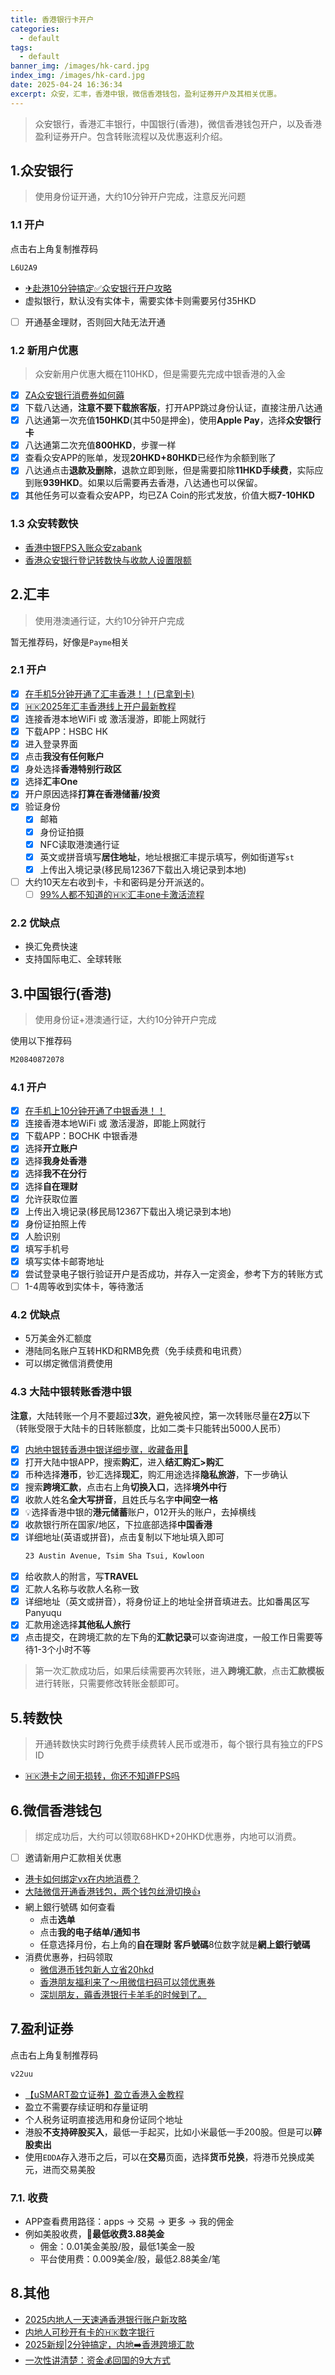 ```yaml
---
title: 香港银行卡开户
categories:
  - default
tags:
  - default
banner_img: /images/hk-card.jpg
index_img: /images/hk-card.jpg
date: 2025-04-24 16:36:34
excerpt: 众安，汇丰，香港中银，微信香港钱包，盈利证券开户及其相关优惠。
---
```


> 众安银行，香港汇丰银行，中国银行(香港)，微信香港钱包开户，以及香港盈利证券开户。包含转账流程以及优惠返利介绍。

## 1.众安银行
> 使用身份证开通，大约10分钟开户完成，注意反光问题

### 1.1 开户
点击右上角复制推荐码
```sh
L6U2A9
```
- [✈赴港10分钟搞定✅众安银行开户攻略](https://www.xiaohongshu.com/explore/6855363c000000000b01c045?xsec_token=ABFhJZJIGF8scO0iZ57Ag8xfe1r7oUfeBy9NpTTrLe4Co=&xsec_source=pc_search&source=web_search_result_notes)
- 虚拟银行，默认没有实体卡，需要实体卡则需要另付35HKD
- [ ] 开通基金理财，否则回大陆无法开通

### 1.2 新用户优惠
> 众安新用户优惠大概在110HKD，但是需要先完成中银香港的入金

- [x] [ZA众安银行消费券如何薅](https://www.xiaohongshu.com/explore/682c25fa0000000022024c4e?xsec_token=ABQGSItH83dTiRZex9KQaVud8zOS1nyAd0Jdc-1X6p104=&xsec_source=pc_search&source=web_explore_feed)
- [x] 下载八达通，**注意不要下载旅客版**，打开APP跳过身份认证，直接注册八达通
- [x] 八达通第一次充值**150HKD**(其中50是押金)，使用**Apple Pay**，选择**众安银行卡**
- [x] 八达通第二次充值**800HKD**，步骤一样
- [x] 查看众安APP的账单，发现**20HKD+80HKD**已经作为余额到账了
- [x] 八达通点击**退款及删除**，退款立即到账，但是需要扣除**11HKD手续费**，实际应到账**939HKD**。如果以后需要再去香港，八达通也可以保留。
- [x] 其他任务可以查看众安APP，均已ZA Coin的形式发放，价值大概**7-10HKD**

### 1.3 众安转数快
- [香港中银FPS入账众安zabank](https://www.xiaohongshu.com/explore/67da4f4c000000001c002a12?xsec_token=ABB0NGlzGZ3cOekB6yDJa6ULfgOJpji9v1fyvGa5vgHbU=&xsec_source=pc_search&source=unknown)
- [香港众安银行登记转数快与收款人设置限额](https://www.xiaohongshu.com/explore/686a4286000000001202d14c?xsec_token=ABv0A6-daD6JpF4yRZOHDwX-BPvkcrcWBpkvnon3E2N5I=&xsec_source=pc_search&source=unknown)


## 2.汇丰
> 使用港澳通行证，大约10分钟开户完成

暂无推荐码，好像是`Payme`相关
### 2.1 开户
- [x] [在手机5分钟开通了汇丰香港！！(已拿到卡)](https://www.xiaohongshu.com/explore/67e51ef200000000090164e9?xsec_token=ABb71XKdBV5mMeghiO_tt29xviDVHSswjNHBsKUr-2bgo=&xsec_source=pc_collect)
- [x] [🇭🇰2025年汇丰香港线上开户最新教程](https://www.xiaohongshu.com/explore/683d8e63000000000c0382cf?xsec_token=AByFyh1IDe6obzxu5ZZuOr1t30qdt1zdHIeaa5HkVNYVQ=&xsec_source=pc_collect)
- [x] 连接香港本地WiFi 或 激活漫游，即能上网就行
- [x] 下载APP：HSBC HK
- [x] 进入登录界面
- [x] 点击**我没有任何账户**
- [x] 身处选择**香港特别行政区**
- [x] 选择**汇丰One**
- [x] 开户原因选择**打算在香港储蓄/投资**
- [x] 验证身份
  - [x] 邮箱
  - [x] 身份证拍摄
  - [x] NFC读取港澳通行证
  - [x] 英文或拼音填写**居住地址**，地址根据汇丰提示填写，例如街道写`st`
  - [x] 上传出入境记录(移民局12367下载出入境记录到本地)
- [ ] 大约10天左右收到卡，卡和密码是分开派送的。
  - [ ] [99%人都不知道的🇭🇰汇丰one卡激活流程](https://www.xiaohongshu.com/explore/67f4a033000000000d01436f?xsec_token=ABpNGilu-pl--QdLUR_ErD5mcPdWmGuRwWIvXRhyAGrGA=&xsec_source=pc_collect) 
  
### 2.2 优缺点
- 换汇免费快速
- 支持国际电汇、全球转账


## 3.中国银行(香港)
> 使用身份证+港澳通行证，大约10分钟开户完成

使用以下推荐码
```sh
M20840872078
```
### 4.1 开户
- [x] [在手机上10分钟开通了中银香港！！](https://www.xiaohongshu.com/explore/67ecfeca000000000f0303c3?xsec_token=ABwvLFs5GI2SkFNtwCGT834zEL7v9Xe7RKXSmj_9mhf0w=&xsec_source=pc_collect)
- [x] 连接香港本地WiFi 或 激活漫游，即能上网就行
- [x] 下载APP：BOCHK 中银香港
- [x] 选择**开立账户**
- [x] 选择**我身处香港**
- [x] 选择**我不在分行**
- [x] 选择**自在理财**
- [x] 允许获取位置
- [x] 上传出入境记录(移民局12367下载出入境记录到本地)
- [x] 身份证拍照上传
- [x] 人脸识别
- [x] 填写手机号
- [x] 填写实体卡邮寄地址
- [x] 尝试登录电子银行验证开户是否成功，并存入一定资金，参考下方的转账方式
- [ ] 1-4周等收到实体卡，等待激活

### 4.2 优缺点
- 5万美金外汇额度
- 港陆同名账户互转HKD和RMB免费（免手续费和电讯费）
- 可以绑定微信消费使用

### 4.3 大陆中银转账香港中银
**注意**，大陆转账一个月不要超过**3次**，避免被风控，第一次转账尽量在**2万**以下（转账受限于大陆卡的日转账额度，比如二类卡只能转出5000人民币）
- [x] [内地中银转香港中银详细步骤，收藏备用🌟](https://www.xiaohongshu.com/explore/68303ca5000000000303e17a?xsec_token=ABOxCul5q7AKoVGRWi9oaY2kd5INCbgD0J3U23Vh0V-0Y=&xsec_source=pc_collect) 
- [x] 打开大陆中银APP，搜索**购汇**，进入**结汇购汇>购汇**
- [x] 币种选择**港币**，钞汇选择**现汇**，购汇用途选择**隐私旅游**，下一步确认
- [x] 搜索**跨境汇款**，点击右上角**切换入口**，选择**境外中行**
- [x] 收款人姓名**全大写拼音**，且姓氏与名字**中间空一格**
- [x] 💡选择香港中银的**港元储蓄**账户，012开头的账户，去掉横线
- [x] 收款银行所在国家/地区，下拉底部选择**中国香港**
- [x] 详细地址(英语或拼音)，点击复制以下地址填入即可
  ```sh
  23 Austin Avenue, Tsim Sha Tsui, Kowloon
  ```
- [x] 给收款人的附言，写**TRAVEL**
- [x] 汇款人名称与收款人名称一致
- [x] 详细地址（英文或拼音），将身份证上的地址全拼音填进去。比如番禺区写Panyuqu
- [x] 汇款用途选择**其他私人旅行**
- [x] 点击提交，在跨境汇款的左下角的**汇款记录**可以查询进度，一般工作日需要等待1-3个小时不等

> 第一次汇款成功后，如果后续需要再次转账，进入**跨境汇款**，点击**汇款模板**进行转账，只需要修改转账金额即可。

## 5.转数快
> 开通转数快实时跨行免费手续费转人民币或港币，每个银行具有独立的FPS ID
- [🇭🇰港卡之间无损转，你还不知道FPS吗](https://www.xiaohongshu.com/explore/681199e60000000022006da2?xsec_token=ABBN1nY8uHHzjb6GlBgp7MJU8RL_l9W0JNMF0pv_BtxJQ=&xsec_source=pc_collect)

## 6.微信香港钱包
> 绑定成功后，大约可以领取68HKD+20HKD优惠券，内地可以消费。

- [ ] 邀请新用户汇款相关优惠
- [港卡如何绑定vx在内地消费？](https://www.xiaohongshu.com/explore/67f76c99000000000b02d93b?xsec_token=ABrp3u9irqNenukaBctE8NO2_M8sPaPqLtHnMLFLfAwaQ=&xsec_source=pc_collect)
- [大陆微信开通香港钱包，两个钱包丝滑切换👍](https://www.xiaohongshu.com/explore/6792fd7e000000002803661a?xsec_token=ABTQsReZON2Bc_COgGE-9lNHOXnSPOIEk9pAJtzAw2d5w=&xsec_source=pc_collect)
- 網上銀行號碼 如何查看
  - 点击**选单**
  - 点击**我的电子结单/通知书**
  - 任意选择月份，右上角的**自在理財 客戶號碼**8位数字就是**網上銀行號碼**
- 消费优惠券，扫码领取
  - [微信港币钱包新人立省20hkd](https://www.xiaohongshu.com/explore/67cc131f0000000029010b60?xsec_token=ABbYTHJkc7EVAvTvsx8oJ-u59TcquBDY-Dh2bWHHcVD6s=&xsec_source=pc_collect)
  - [香港朋友福利来了～用微信扫码可以领优惠券](https://www.xiaohongshu.com/explore/68273648000000001200115e?xsec_token=AB9hMgorqFsZ6D-zkNScgCVO8PC3_tWWp6wcIzP675Gf0=&xsec_source=pc_collect)
  - [深圳朋友，薅香港银行卡羊毛的时候到了。](https://www.xiaohongshu.com/explore/685e52cd000000002201d30d?xsec_token=ABM7hq5OcuOELrNUtoMzmXEZ9aoaaQ_HqWA_AURtYZipg=&xsec_source=pc_search&source=web_search_result_notes)

## 7.盈利证券
点击右上角复制推荐码
```sh
v22uu
```
- [【uSMART盈立证券】盈立香港入金教程](https://www.xiaohongshu.com/explore/67b8a3a9000000000d014517?xsec_token=ABaknsM2kX71dy7hkegqlfEN9xEId3crhNeSOthTUWSyU=&xsec_source=pc_search&source=web_profile_page)
- 盈立不需要存续证明和存量证明
- 个人税务证明直接选用和身份证同个地址
- 港股**不支持碎股买入**，最低一手起买，比如小米最低一手200股。但是可以**碎股卖出**
- 使用`EDDA`存入港币之后，可以在**交易**页面，选择**货币兑换**，将港币兑换成美元，进而交易美股

### 7.1. 收费
- APP查看费用路径：apps -> 交易 -> 更多 -> 我的佣金
- 例如美股收费，🚨**最低收费3.88美金**
  - 佣金：0.01美金美股/股，最低1美金一股
  - 平台使用费：0.009美金/股，最低2.88美金/笔

## 8.其他
- [2025内地人一天速通香港银行账户新攻略](https://www.xiaohongshu.com/explore/6809d9a3000000001e00253e?xsec_token=ABI1xZlwHX4svFrqDwYyyJkCisEwh7W5gr0KB1d1cqIGs=&xsec_source=pc_collect)
- [内地人可秒开有卡的🇭🇰数字银行](https://www.xiaohongshu.com/explore/68062a65000000001a005f84?xsec_token=AB1v7nfWdO7M7YBPhhQhCkNx7ZU9fu9RdjW64b_2L0Zvk=&xsec_source=pc_collect)
- [2025新规|2分钟搞定，内地➡️香港跨境汇款](https://www.xiaohongshu.com/explore/677e2f2b000000002002876b?xsec_token=ABcq1fKmtMOV-GJh4xMk2nWe98iot205zSwXRWWScwOFg=&xsec_source=pc_collect)
- [一次性讲清楚：资金💰回国的9大方式](https://www.xiaohongshu.com/explore/67ad5d2f000000001801bfbb?xsec_token=ABvZhOj5W5BIvpxtW2Mp82QypcSrcwBsihv6IWpI0w374=&xsec_source=pc_collect)
